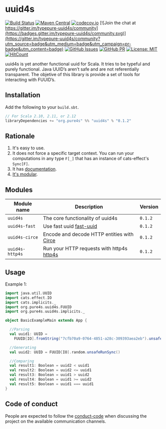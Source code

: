 # uuid4s

[comment]: # (Start Badges)

[![Build Status](https://travis-ci.org/pure4s/uuid4s.svg?branch=master)](https://travis-ci.org/pure4s/uuid4s)
[![Maven Central](https://img.shields.io/badge/maven%20central-0.1.2-green.svg)](https://oss.sonatype.org/#nexus-search;gav~io.github.typepure~uuid4s*)
[![codecov.io](https://codecov.io/gh/pure4s/uuid4s/branch/master/graph/badge.svg)](https://codecov.io/gh/pure4s/uuid4s)
[![Join the chat at https://gitter.im/typepure-uuid4s/community](https://badges.gitter.im/typepure-uuid4s/community.svg)](https://gitter.im/typepure-uuid4s/community?utm_source=badge&utm_medium=badge&utm_campaign=pr-badge&utm_content=badge)
[![GitHub Issues](https://img.shields.io/github/issues/typepure/uuid4s.svg)](https://github.com/typepure/uuid4s/issues)
[![GitHub PR](https://img.shields.io/github/issues-pr/typepure/uuid4s.svg)](https://github.com/typepure/uuid4s/pulls)
[![License: MIT](https://img.shields.io/badge/License-MIT-yellow.svg)](https://opensource.org/licenses/MIT)
[![HitCount](http://hits.dwyl.io/typepure/uuid4s.svg?style=flat)](http://hits.dwyl.io/typepure/uuid4s)
 
[comment]: # (End Badges)

uuid4s is yet another functional uuid for Scala. It tries to be typeful and purely functional. Java UUID’s aren’t  safe  and are not referentially transparent. The objetive of this library is provide a set of tools for interacting with FUUID’s.
## Installation

Add the following to your `build.sbt`.

```scala
// For Scala 2.10, 2.11, or 2.12
libraryDependencies += "org.pure4s" %% "uuid4s" % "0.1.2"
```

## Rationale

1. It's easy to use.
3. It does not force a specific target context. You can run your computations in any type `F[_]` that has an instance of cats-effect's `Sync[F]`.
4. It has [documentation][docs].
5. [It's modular](#modules).

[docs]: http://pure4s.org/uuid4s/
[circe]: http://circe.io
[fast-uuid]: https://github.com/jchambers/fast-uuid
[http4s]: https://http4s.org/
[akka-http]: https://doc.akka.io/docs/akka-http/current/index.html?language=scala

## Modules

| Module name          | Description                                                  | Version |
| -------------------- | ------------------------------------------------------------ | ------- |
| `uuid4s`             | The core functionality of uuid4s                             | `0.1.2` |
| `uuid4s-fast`        | Use fast uuid [fast-uuid][fast-uuid]                         | `0.1.2` |
| `uuid4s-circe`       | Encode and decode HTTP entities with [Circe][circe]          | `0.1.2` |
| `uuid4s-http4s`      | Run your HTTP requests with http4s [http4s][http4s]          | `0.1.2` |

## Usage

Example 1:
```scala
import java.util.UUID
import cats.effect.IO
import cats.implicits._
import org.pure4s.uuid4s.FUUID
import org.pure4s.uuid4s.implicits._

object BasicExampleMain extends App {

  //Parsing
  val uuid1: UUID =
    FUUID[IO].fromString("7cfb70a9-0764-4851-a28c-309393aea2eb").unsafeRunSync()

  //Generating
  val uuid2: UUID = FUUID[IO].random.unsafeRunSync()

  //Comparing
  val result1: Boolean = uuid2 < uuid1
  val result2: Boolean = uuid2 <= uuid1
  val result3: Boolean = uuid1 > uuid2
  val result4: Boolean = uuid1 >= uuid2
  val result5: Boolean = uuid1 === uuid1
}
```

## Code of conduct

People are expected to follow the [conduct-code] when discussing the project on the available communication channels.


[docs]: https://typepure.github.io/uuid4s/
[circe]: http://circe.io
[fast-uuid]: https://github.com/jchambers/fast-uuid
[http4s]: https://http4s.org/
[akka-http]: https://doc.akka.io/docs/akka-http/current/index.html?language=scala
[conduct-code]: https://www.scala-lang.org/conduct/
